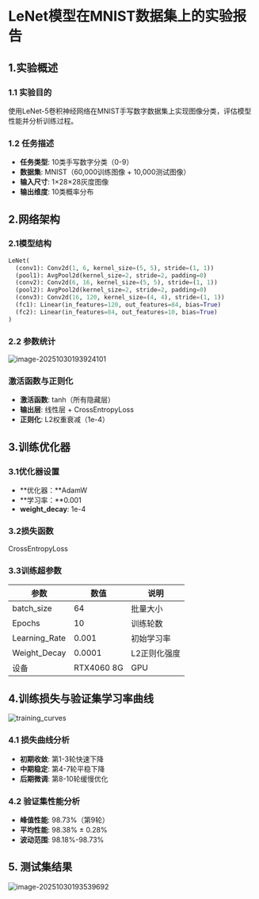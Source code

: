 # LeNet模型在MNIST数据集上的实验报告

## 1.实验概述

### 1.1 实验目的

使用LeNet-5卷积神经网络在MNIST手写数字数据集上实现图像分类，评估模型性能并分析训练过程。

### 1.2 任务描述

* **任务类型**: 10类手写数字分类（0-9）
* **数据集**: MNIST（60,000训练图像 + 10,000测试图像）
* **输入尺寸**: 1×28×28灰度图像
* **输出维度**: 10类概率分布

## 2.网络架构

### 2.1模型结构

```python
LeNet(
  (conv1): Conv2d(1, 6, kernel_size=(5, 5), stride=(1, 1))
  (pool1): AvgPool2d(kernel_size=2, stride=2, padding=0)
  (conv2): Conv2d(6, 16, kernel_size=(5, 5), stride=(1, 1))
  (pool2): AvgPool2d(kernel_size=2, stride=2, padding=0)
  (conv3): Conv2d(16, 120, kernel_size=(4, 4), stride=(1, 1))
  (fc1): Linear(in_features=120, out_features=84, bias=True)
  (fc2): Linear(in_features=84, out_features=10, bias=True)
)
```

### 2.2 参数统计

![image-20251030193924101](C:\Users\JiangChaoli\AppData\Roaming\Typora\typora-user-images\image-20251030193924101.png)

### 激活函数与正则化

* **激活函数**: tanh（所有隐藏层）
* **输出层**: 线性层 + CrossEntropyLoss
* **正则化**: L2权重衰减（1e-4）

## 3.训练优化器

### 3.1优化器设置

* **优化器：**AdamW
* **学习率：**0.001
* **weight_decay**: 1e-4

### 3.2损失函数

CrossEntropyLoss

### 3.3训练超参数

| 参数          | 数值       | 说明         |
| ------------- | ---------- | ------------ |
| batch_size    | 64         | 批量大小     |
| Epochs        | 10         | 训练轮数     |
| Learning_Rate | 0.001      | 初始学习率   |
| Weight_Decay  | 0.0001     | L2正则化强度 |
| 设备          | RTX4060 8G | GPU          |

## 4.训练损失与验证集学习率曲线

![training_curves](C:\Users\JiangChaoli\Desktop\高级人工智能\25020100125_江朝立_深度学习分类实验\logs\training_curves.png)

### 4.1 损失曲线分析

* **初期收敛**: 第1-3轮快速下降
* **中期稳定**: 第4-7轮平稳下降
* **后期微调**: 第8-10轮缓慢优化

### 4.2 验证集性能分析

* **峰值性能**: 98.73%（第9轮）
* **平均性能**: 98.38% ± 0.28%
* **波动范围**: 98.18%-98.73%

## 5. 测试集结果

![image-20251030193539692](C:\Users\JiangChaoli\AppData\Roaming\Typora\typora-user-images\image-20251030193539692.png)